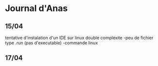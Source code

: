 # Journal d'Anas

## 15/04

tentative d'instalation d'un IDE sur linux double complexite
-peu de fichier type .run (pas d'executable)
-commande linux 

## 17/04

